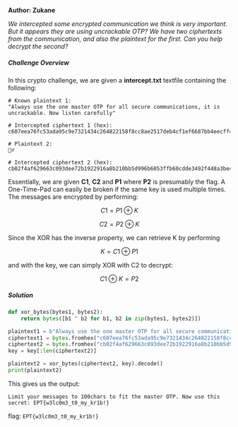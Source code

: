 **Author: Zukane**

*We intercepted some encrypted communication we think is very important. But it appears they are using uncrackable OTP?*
*We have two ciphertexts from the communication, and also the plaintext for the first. Can you help decrypt the second?*

##### Challenge Overview

In this crypto challenge, we are given a **intercept.txt** textfile containing the following:

```
# Known plaintext 1:
"Always use the one master OTP for all secure communications, it is uncrackable. Now listen carefully"

# Intercepted ciphertext 1 (hex):
c607eea76fc53ada95c9e7321434c264822158f8cc8ae2517deb4cf1ef6687bb4eecff4ac57c5bfcb1f39d5265d89a5e451171f2e3e1d3ffd8916f328e1ea7b3b073466a7e8eb7b56255051de269996654b85254cff2e49b71faec792c908d318ad42c1d

# Plaintext 2: 
🤷♂

# Intercepted ciphertext 2 (hex):
cb02f4af629663c093dee72b1922916a8b210bb5d996b6053ffb60cdde3492f448a3be40c02808edbae3cf5a24c881565a4450cfd0ae87d8d8883c6bdd12f3e7b169153f6388a6a6644a5e5fcb5ce33d6de4491793f6a4b060a4937734bd8325ceda6119    
```

Essentially, we are given **C1**, **C2** and **P1** where **P2** is presumably the flag. A One-Time-Pad can easily be broken if the same key is used multiple times. The messages are encrypted by performing: 

$$C1 = P1 \oplus K$$ 

$$C2 = P2 \oplus K$$ 

Since the XOR has the inverse property, we can retrieve K by performing

$$K = C1 \oplus P1$$

and with the key, we can simply XOR with C2 to decrypt:

$$C1 \oplus K = P2$$

##### Solution

```python
def xor_bytes(bytes1, bytes2):
    return bytes([b1 ^ b2 for b1, b2 in zip(bytes1, bytes2)])

plaintext1 = b"Always use the one master OTP for all secure communications, it is uncrackable. Now listen carefully"
ciphertext1 = bytes.fromhex("c607eea76fc53ada95c9e7321434c264822158f8cc8ae2517deb4cf1ef6687bb4eecff4ac57c5bfcb1f39d5265d89a5e451171f2e3e1d3ffd8916f328e1ea7b3b073466a7e8eb7b56255051de269996654b85254cff2e49b71faec792c908d318ad42c1d")
ciphertext2 = bytes.fromhex("cb02f4af629663c093dee72b1922916a8b210bb5d996b6053ffb60cdde3492f448a3be40c02808edbae3cf5a24c881565a4450cfd0ae87d8d8883c6bdd12f3e7b169153f6388a6a6644a5e5fcb5ce33d6de4491793f6a4b060a4937734bd8325ceda6119")
key = key[:len(ciphertext2)]

plaintext2 = xor_bytes(ciphertext2, key).decode()
print(plaintext2)
```

This gives us the output:

```
Limit your messages to 100chars to fit the master OTP. Now use this secret: EPT{w3lc0m3_t0_my_kr1b!}
```

flag: `EPT{w3lc0m3_t0_my_kr1b!}`
